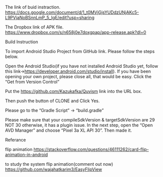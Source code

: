 The link of buid instraction.
https://docs.google.com/document/d/1_t0MVjGjsYUDdzUNjAKc5-L9PVjaNoBSnnLmP_5_IgE/edit?usp=sharing

The Dropbox link of APK file.
https://www.dropbox.com/s/n658j0e7doxgpap/app-release.apk?dl=0

Build Instruction

To import Android Studio Project from GitHub link. Please follow the steps below.

Open the Android Studio(if you have not installed Android Studio yet, follow this link→https://developer.android.com/studio/install). If you have been opening your own project, please close all, that would be easy.
Click the “Get from Version Control” 



Put the https://github.com/Kazukafka/Quvism link into the URL box.




Then push the button of CLONE and Click Yes.



Please go to the “Gradle Script” → “build.gradle”


Please make sure that your compileSdkVersion & targetSdkVersion are 29 NOT 30 otherwise, it has a plugin issue.
In the next step, open the “Open AVD Manager” and choose “Pixel 3a XL API 30”. Then made it.

Referance


flip animation https://stackoverflow.com/questions/46111262/card-flip-animation-in-android


to study the system flip animation(comment out now) https://github.com/wajahatkarim3/EasyFlipView
